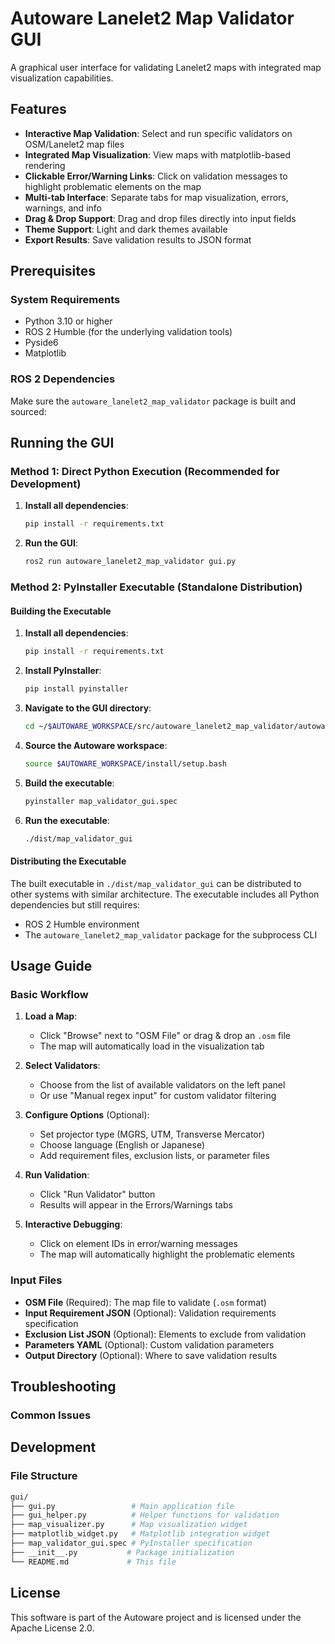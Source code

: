 # Autoware Lanelet2 Map Validator GUI

A graphical user interface for validating Lanelet2 maps with integrated map visualization capabilities.

## Features

- **Interactive Map Validation**: Select and run specific validators on OSM/Lanelet2 map files
- **Integrated Map Visualization**: View maps with matplotlib-based rendering
- **Clickable Error/Warning Links**: Click on validation messages to highlight problematic elements on the map
- **Multi-tab Interface**: Separate tabs for map visualization, errors, warnings, and info
- **Drag & Drop Support**: Drag and drop files directly into input fields
- **Theme Support**: Light and dark themes available
- **Export Results**: Save validation results to JSON format

## Prerequisites

### System Requirements

- Python 3.10 or higher
- ROS 2 Humble (for the underlying validation tools)
- Pyside6
- Matplotlib

### ROS 2 Dependencies

Make sure the `autoware_lanelet2_map_validator` package is built and sourced:

## Running the GUI

### Method 1: Direct Python Execution (Recommended for Development)

1. **Install all dependencies**:

   ```bash
   pip install -r requirements.txt
   ```

2. **Run the GUI**:

   ```bash
   ros2 run autoware_lanelet2_map_validator gui.py
   ```

### Method 2: PyInstaller Executable (Standalone Distribution)

#### Building the Executable

1. **Install all dependencies**:

   ```bash
   pip install -r requirements.txt
   ```

2. **Install PyInstaller**:

   ```bash
   pip install pyinstaller
   ```

3. **Navigate to the GUI directory**:

   ```bash
   cd ~/$AUTOWARE_WORKSPACE/src/autoware_lanelet2_map_validator/autoware_lanelet2_map_validator/gui
   ```

4. **Source the Autoware workspace**:

   ```bash
   source $AUTOWARE_WORKSPACE/install/setup.bash
   ```

5. **Build the executable**:

   ```bash
   pyinstaller map_validator_gui.spec
   ```

6. **Run the executable**:

   ```bash
   ./dist/map_validator_gui
   ```

#### Distributing the Executable

The built executable in `./dist/map_validator_gui` can be distributed to other systems with similar architecture. The executable includes all Python dependencies but still requires:

- ROS 2 Humble environment
- The `autoware_lanelet2_map_validator` package for the subprocess CLI

## Usage Guide

### Basic Workflow

1. **Load a Map**:
   - Click "Browse" next to "OSM File" or drag & drop an `.osm` file
   - The map will automatically load in the visualization tab

2. **Select Validators**:
   - Choose from the list of available validators on the left panel
   - Or use "Manual regex input" for custom validator filtering

3. **Configure Options** (Optional):
   - Set projector type (MGRS, UTM, Transverse Mercator)
   - Choose language (English or Japanese)
   - Add requirement files, exclusion lists, or parameter files

4. **Run Validation**:
   - Click "Run Validator" button
   - Results will appear in the Errors/Warnings tabs

5. **Interactive Debugging**:
   - Click on element IDs in error/warning messages
   - The map will automatically highlight the problematic elements

### Input Files

- **OSM File** (Required): The map file to validate (`.osm` format)
- **Input Requirement JSON** (Optional): Validation requirements specification
- **Exclusion List JSON** (Optional): Elements to exclude from validation
- **Parameters YAML** (Optional): Custom validation parameters
- **Output Directory** (Optional): Where to save validation results

## Troubleshooting

### Common Issues

## Development

### File Structure

```bash
gui/
├── gui.py                 # Main application file
├── gui_helper.py          # Helper functions for validation
├── map_visualizer.py      # Map visualization widget
├── matplotlib_widget.py   # Matplotlib integration widget
├── map_validator_gui.spec # PyInstaller specification
├── __init__.py           # Package initialization
└── README.md             # This file
```

## License

This software is part of the Autoware project and is licensed under the Apache License 2.0.
